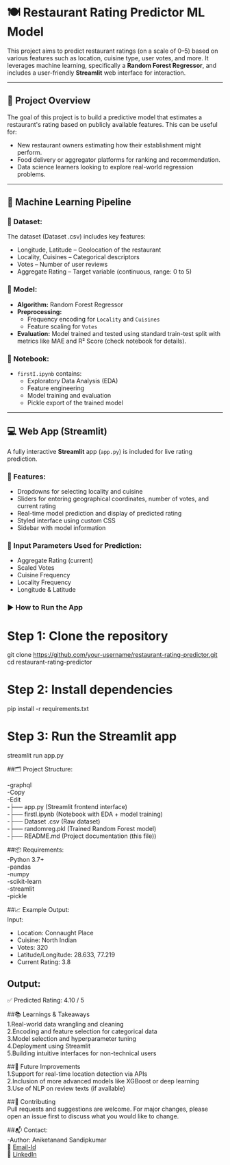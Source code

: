 # 🍽️ Restaurant Rating Predictor ML Model

This project aims to predict restaurant ratings (on a scale of 0–5) based on various features such as location, cuisine type, user votes, and more. It leverages machine learning, specifically a **Random Forest Regressor**, and includes a user-friendly **Streamlit** web interface for interaction.

---

## 📌 Project Overview

The goal of this project is to build a predictive model that estimates a restaurant's rating based on publicly available features. This can be useful for:
- New restaurant owners estimating how their establishment might perform.
- Food delivery or aggregator platforms for ranking and recommendation.
- Data science learners looking to explore real-world regression problems.

---

## 🧠 Machine Learning Pipeline

### 📁 Dataset:
The dataset (Dataset .csv) includes key features:
- Longitude, Latitude – Geolocation of the restaurant  
- Locality, Cuisines – Categorical descriptors  
- Votes – Number of user reviews  
- Aggregate Rating – Target variable (continuous, range: 0 to 5)  

### 🧪 Model:
- **Algorithm:** Random Forest Regressor  
- **Preprocessing:**
  - Frequency encoding for `Locality` and `Cuisines`
  - Feature scaling for `Votes`
- **Evaluation:** Model trained and tested using standard train-test split with metrics like MAE and R² Score (check notebook for details).

### 🧾 Notebook:
- `firstI.ipynb` contains:
  - Exploratory Data Analysis (EDA)
  - Feature engineering
  - Model training and evaluation
  - Pickle export of the trained model

---

## 💻 Web App (Streamlit)

A fully interactive **Streamlit** app (`app.py`) is included for live rating prediction.

### 🔧 Features:
- Dropdowns for selecting locality and cuisine
- Sliders for entering geographical coordinates, number of votes, and current rating
- Real-time model prediction and display of predicted rating
- Styled interface using custom CSS
- Sidebar with model information

### 🧠 Input Parameters Used for Prediction:
- Aggregate Rating (current)
- Scaled Votes
- Cuisine Frequency
- Locality Frequency
- Longitude & Latitude

### ▶️ How to Run the App

# Step 1: Clone the repository
git clone https://github.com/your-username/restaurant-rating-predictor.git
cd restaurant-rating-predictor

# Step 2: Install dependencies
pip install -r requirements.txt

# Step 3: Run the Streamlit app
streamlit run app.py

##🗂️ Project Structure:

-graphql
<br>
-Copy
<br>
-Edit
<br>
-├── app.py                    (Streamlit frontend interface)
<br>
-├── firstI.ipynb             (Notebook with EDA + model training)
<br>
-├── Dataset .csv             (Raw dataset)
<br>
-├── randomreg.pkl            (Trained Random Forest model)
<br>
-├── README.md                (Project documentation (this file))
<br>

##📦 Requirements:
<br>
-Python 3.7+ <br>
-pandas<br>
-numpy<br>
-scikit-learn<br>
-streamlit<br>
-pickle<br>

##📈 Example Output:
<br>
Input:<br>
- Location: Connaught Place<br>
- Cuisine: North Indian<br>
- Votes: 320<br>
- Latitude/Longitude: 28.633, 77.219<br>
- Current Rating: 3.8<br>

## Output:<br>
✅ Predicted Rating: 4.10 / 5

##📚 Learnings & Takeaways<br>
1.Real-world data wrangling and cleaning<br>
2.Encoding and feature selection for categorical data<br>
3.Model selection and hyperparameter tuning<br>
4.Deployment using Streamlit<br>
5.Building intuitive interfaces for non-technical users<br>

##🚀 Future Improvements<br>
1.Support for real-time location detection via APIs<br>
2.Inclusion of more advanced models like XGBoost or deep learning<br>
3.Use of NLP on review texts (if available)<br>

##🤝 Contributing<br>
Pull requests and suggestions are welcome. For major changes, please open an issue first to discuss what you would like to change.

##📬 Contact:<br>
-Author: Aniketanand Sandipkumar<br>
📧 [Email-Id](aniketanand2712@gmail.com)<br>
🔗 [LinkedIn](www.linkedin.com/in/aniketanand-sandipkumar-8475ab258)
